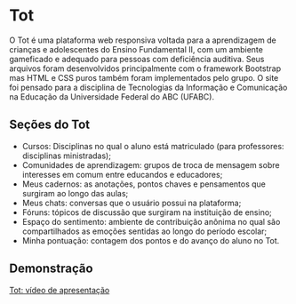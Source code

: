 # Tot
O Tot é uma plataforma web responsiva voltada para a aprendizagem de crianças e adolescentes do Ensino Fundamental II, com um ambiente gameficado e adequado para pessoas com deficiência auditiva. Seus arquivos foram desenvolvidos principalmente com o framework Bootstrap mas HTML e CSS puros também foram implementados pelo grupo. O site foi pensado para a disciplina de Tecnologias da Informação e Comunicação na Educação da Universidade Federal do ABC (UFABC).

## Seções do Tot
* Cursos: Disciplinas no qual o aluno está matriculado (para professores: disciplinas ministradas);
* Comunidades de aprendizagem: grupos de troca de mensagem sobre interesses em comum entre educandos e educadores;
* Meus cadernos: as anotações, pontos chaves e pensamentos que surgiram ao longo das aulas;
* Meus chats: conversas que o usuário possui na plataforma;
* Fóruns: tópicos de discussão que surgiram na instituição de ensino;
* Espaço do sentimento: ambiente de contribuição anônima no qual são compartilhados as emoções sentidas ao longo do período escolar;
* Minha pontuação: contagem dos pontos e do avanço do aluno no Tot.

## Demonstração
[Tot: vídeo de apresentação](https://drive.google.com/file/d/1mxIjp7YgxhGUiNYXOVUfloQFZXAp_bOz/view?usp=sharing)
